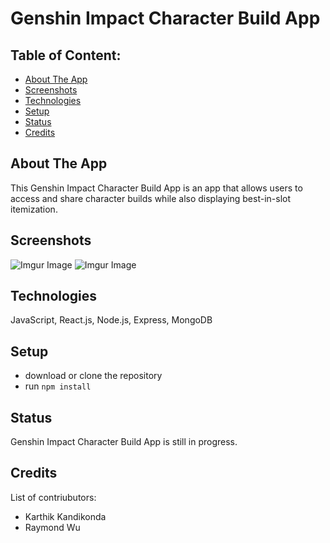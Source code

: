 # Genshin Impact Character Build App

## Table of Content:

- [About The App](#about-the-app)
- [Screenshots](#screenshots)
- [Technologies](#technologies)
- [Setup](#setup)
- [Status](#status)
- [Credits](#credits)

## About The App
This Genshin Impact Character Build App is an app that allows users to access and share character builds while also displaying best-in-slot itemization.

## Screenshots

![Imgur Image](https://i.imgur.com/4HHFeFI.png)
![Imgur Image](https://imgur.com/VigmdN3)


## Technologies
JavaScript, React.js, Node.js, Express, MongoDB

## Setup
- download or clone the repository
- run `npm install`

## Status
Genshin Impact Character Build App is still in progress. 

## Credits
List of contriubutors:
- Karthik Kandikonda
- Raymond Wu

